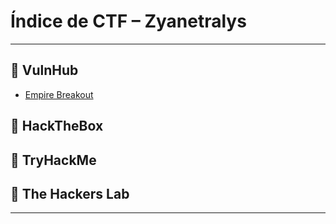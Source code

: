 # Índice de CTF – Zyanetralys

---

## 📂 VulnHub
- [Empire Breakout](https://github.com/Zyanetralys/CTF/blob/main/EmpireBreakout.md)

## 📂 HackTheBox

## 📂 TryHackMe

## 📂 The Hackers Lab

---
